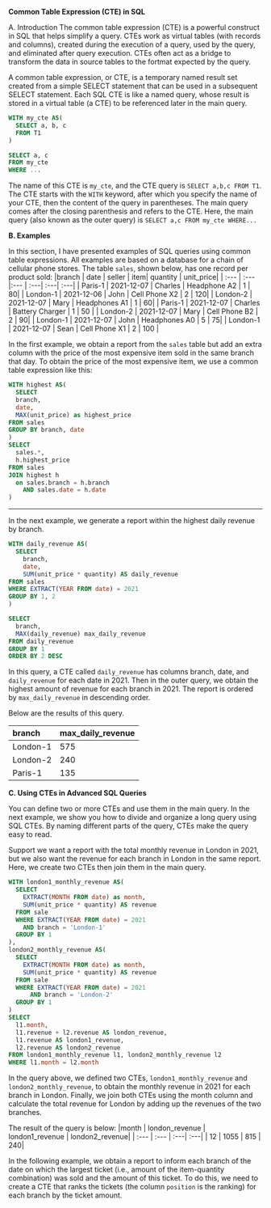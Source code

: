 **Common Table Expression (CTE) in SQL**

A. Introduction
The common table expression (CTE) is a powerful construct in SQL that helps simplify a query. CTEs
work as virtual tables (with records and columns), created during the execution of a query, 
used by the query, and eliminated after query execution. CTEs often act as a bridge to transform the data in source tables to the fortmat expected by the query. 

A common table expression, or CTE, is a temporary named result set created from a simple SELECT statement that can be used in a subsequent SELECT statement. Each SQL CTE is like a named query, whose result is stored in a virtual table (a CTE) to be referenced later in the main query. 

```SQL
WITH my_cte AS(
  SELECT a, b, c
  FROM T1
)

SELECT a, c
FROM my_cte
WHERE ...
```
The name of this CTE is ```my_cte```, and the CTE query is ```SELECT a,b,c FROM T1```. The CTE starts with the ```WITH``` keyword, after which you specify the name of your CTE, then the content of the query in parentheses. The main query comes after the closing parenthesis and refers to the CTE. Here, the main query (also known as the outer query) is ```SELECT a,c FROM my_cte WHERE...```

**B. Examples**

In this section, I have presented examples of SQL queries using common table expressions. All examples are based on a database for a chain of cellular phone stores. The table ```sales```, shown below, has one record per product sold:
|branch | date | seller | item| quantity | unit_price|
| :---         |     :---     |:--- | :---| :---| :---|
| Paris-1   | 2021-12-07     | Charles    | Headphone A2 | 1 | 80|
| London-1     | 2021-12-06       | John      | Cell Phone X2 | 2 | 120|
| London-2 | 2021-12-07 | Mary | Headphones A1 | 1 | 60|
| Paris-1 | 2021-12-07 | Charles | Battery Charger | 1 | 50 |
| London-2 | 2021-12-07 | Mary | Cell Phone B2 | 2 | 90|
| London-1 | 2021-12-07 | John | Headphones A0 | 5 | 75|
| London-1 | 2021-12-07 | Sean | Cell Phone X1 | 2 | 100 |

In the first example, we obtain a  report from the ```sales``` table but add an extra column with the price of the most expensive item sold in the same branch that day. To obtain the price of the most expensive item, we use a common table expression like this:

```SQL
WITH highest AS(
  SELECT
  branch,
  date,
  MAX(unit_price) as highest_price
FROM sales
GROUP BY branch, date
)
SELECT
  sales.*,
  h.highest_price
FROM sales
JOIN highest h
  on sales.branch = h.branch
    AND sales.date = h.date
)
```

-----------------------
In the next example, we generate a report within the highest daily revenue by branch.
```SQL
WITH daily_revenue AS(
  SELECT
    branch,
    date,
    SUM(unit_price * quantity) AS daily_revenue
FROM sales
WHERE EXTRACT(YEAR FROM date) = 2021
GROUP BY 1, 2
)

SELECT
  branch,
  MAX(daily_revenue) max_daily_revenue
FROM daily_revenue
GROUP BY 1
ORDER BY 2 DESC
```


In this query, a CTE called ```daily_revenue``` has columns branch, date, and ```daily_revenue``` for each date in 2021. Then in the outer query, we obtain the highest amount of revenue for each branch in 2021. The report is ordered by ```max_daily_revenue``` in descending order. 

Below are the results of this query.

|branch | max_daily_revenue | 
| :---         |     :---     |
| London-1 | 575  | 
| London-2     | 240  |
| Paris-1 | 135 |


**C. Using CTEs in Advanced SQL Queries**

You can define two or more CTEs and use them in the main query. In the next example, we show you how to divide and organize a long query using SQL CTEs. By naming different parts of the query, CTEs make the query easy to read.

Support we want a report with the total monthly revenue in London in 2021, but we also want the revenue for each branch in London in the same report. Here, we create two CTEs then join them in the main query. 

```SQL
WITH london1_monthly_revenue AS(
  SELECT
    EXTRACT(MONTH FROM date) as month,
    SUM(unit_price * quantity) AS revenue
  FROM sale
  WHERE EXTRACT(YEAR FROM date) = 2021
    AND branch = 'London-1'
  GROUP BY 1
),
london2_monthly_revenue AS(
  SELECT
    EXTRACT(MONTH FROM date) as month,
    SUM(unit_price * quantity) AS revenue
  FROM sale
  WHERE EXTRACT(YEAR FROM date) = 2021
      AND branch = 'London-2'
  GROUP BY 1
)
SELECT
  l1.month,
  l1.revenue + l2.revenue AS london_revenue,
  l1.revenue AS london1_revenue,
  l2.revenue AS london2_revenue
FROM london1_monthly_revenue l1, london2_monthly_revenue l2
WHERE l1.month = l2.month
```

In the query above, we defined two CTEs, ```london1_monthly_revenue``` and ```london2_monthly_revenue```, to obtain the monthly revenue in 2021 for each branch in London. Finally, we join both CTEs using the month column and calculate the total revenue for London by adding up the revenues of the two branches. 

The result of the query is below:
|month | london_revenue | london1_revenue | london2_revenue| 
| :---         |     :---     | :---| :---|
| 12  | 1055 | 815 | 240| 


In the following example, we obtain a report to inform each branch of the date on which the largest ticket (i.e., amount of the item-quantity combination) was sold and the amount of this ticket. To do this, we need to create a CTE that ranks the tickets (the column ```position``` is the ranking) for each branch by the ticket amount. 

```SQL


```

